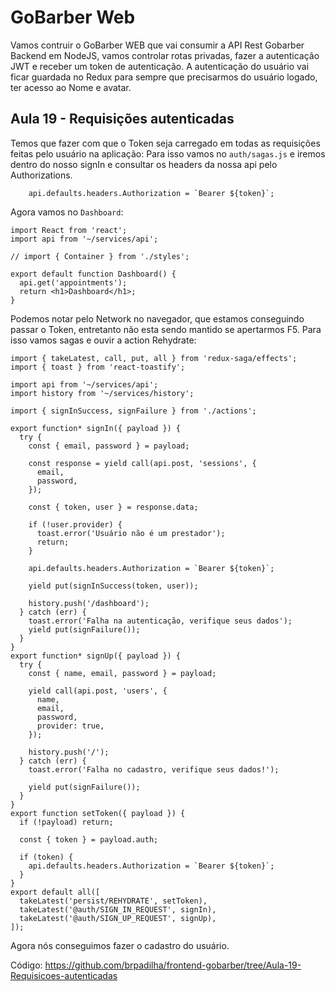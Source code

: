 # GoBarber Web

Vamos contruir o GoBarber WEB que vai consumir a API Rest Gobarber Backend em NodeJS, vamos controlar rotas privadas, fazer a autenticação JWT e receber um token de autenticação. A autenticação do usuário vai ficar guardada no Redux para sempre que precisarmos do usuário logado, ter acesso ao Nome e avatar.

## Aula 19 - Requisições autenticadas

Temos que fazer com que o Token seja carregado em todas as requisições feitas pelo usuário na aplicação:
Para isso vamos no `auth/sagas.js` e iremos dentro do nosso signIn e consultar os headers da nossa api pelo Authorizations.

```
    api.defaults.headers.Authorization = `Bearer ${token}`;

```

Agora vamos no `Dashboard`:

```
import React from 'react';
import api from '~/services/api';

// import { Container } from './styles';

export default function Dashboard() {
  api.get('appointments');
  return <h1>Dashboard</h1>;
}

```

Podemos notar pelo Network no navegador, que estamos conseguindo passar o Token, entretanto não esta sendo mantido se apertarmos F5.
Para isso vamos sagas e ouvir a action Rehydrate:

```
import { takeLatest, call, put, all } from 'redux-saga/effects';
import { toast } from 'react-toastify';

import api from '~/services/api';
import history from '~/services/history';

import { signInSuccess, signFailure } from './actions';

export function* signIn({ payload }) {
  try {
    const { email, password } = payload;

    const response = yield call(api.post, 'sessions', {
      email,
      password,
    });

    const { token, user } = response.data;

    if (!user.provider) {
      toast.error('Usuário não é um prestador');
      return;
    }

    api.defaults.headers.Authorization = `Bearer ${token}`;

    yield put(signInSuccess(token, user));

    history.push('/dashboard');
  } catch (err) {
    toast.error('Falha na autenticação, verifique seus dados');
    yield put(signFailure());
  }
}
export function* signUp({ payload }) {
  try {
    const { name, email, password } = payload;

    yield call(api.post, 'users', {
      name,
      email,
      password,
      provider: true,
    });

    history.push('/');
  } catch (err) {
    toast.error('Falha no cadastro, verifique seus dados!');

    yield put(signFailure());
  }
}
export function setToken({ payload }) {
  if (!payload) return;

  const { token } = payload.auth;

  if (token) {
    api.defaults.headers.Authorization = `Bearer ${token}`;
  }
}
export default all([
  takeLatest('persist/REHYDRATE', setToken),
  takeLatest('@auth/SIGN_IN_REQUEST', signIn),
  takeLatest('@auth/SIGN_UP_REQUEST', signUp),
]);
```

Agora nós conseguimos fazer o cadastro do usuário.

Código: https://github.com/brpadilha/frontend-gobarber/tree/Aula-19-Requisicoes-autenticadas
